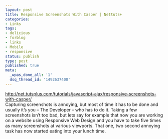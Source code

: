 ```yaml
---
layout: post
title: Responsive Screenshots With Casper | Nettuts+
categories:
- Links
tags:
- delicious
- forblog
- links
- Mobile
- responsive
status: publish
type: post
published: true
meta:
  _wpas_done_all: '1'
  dsq_thread_id: '1492637400'
---
```

<p><a href="http://net.tutsplus.com/tutorials/javascript-ajax/responsive-screenshots-with-casper/">http://net.tutsplus.com/tutorials/javascript-ajax/responsive-screenshots-with-casper/</a><br />
Capturing screenshots is annoying, but most of time it has to be done and usually it’s you – The Developer – who has to do it. Taking a few screenshots isn’t too bad, but lets say for example that now you are working on a website using Responsive Web Design and you have to take five times as many screenshots at various viewports. That one, two second annoying task has now started eating into your lunch time.</p>
